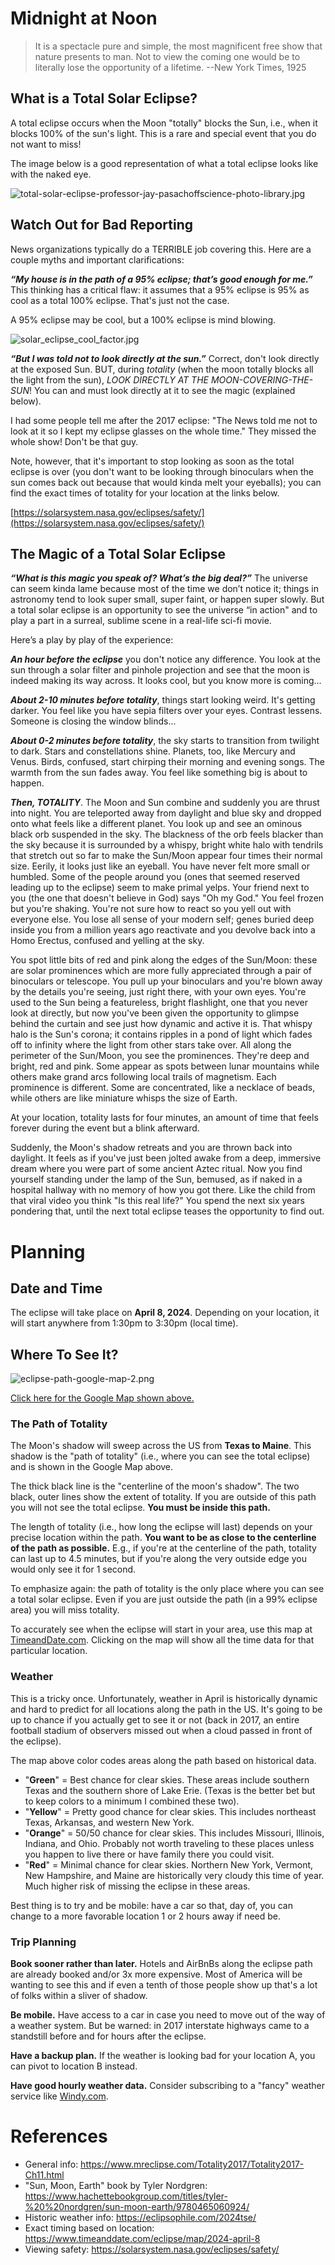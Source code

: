 
# Midnight at Noon
> It is a spectacle pure and simple, the most magnificent free show that nature presents to man. Not to view the coming one would be to literally lose the opportunity of a lifetime. --New York Times, 1925
## What is a Total Solar Eclipse?
A total eclipse occurs when the Moon "totally" blocks the Sun, i.e., when it blocks 100% of the sun's light. This is a rare and special event that you do not want to miss!

The image below is a good representation of what a total eclipse looks like with the naked eye.

![total-solar-eclipse-professor-jay-pasachoffscience-photo-library.jpg](https://wiki.lunar.tokyo/eclipse/total-solar-eclipse-professor-jay-pasachoffscience-photo-library.jpg)

## Watch Out for Bad Reporting

News organizations typically do a TERRIBLE job covering this. Here are a couple myths and important clarifications:

***“My house is in the path of a 95% eclipse; that’s good enough for me.”***
This thinking has a critical flaw: it assumes that a 95% eclipse is 95% as cool as a total 100% eclipse. That's just not the case.

A 95% eclipse may be cool, but a 100% eclipse is mind blowing.

![solar_eclipse_cool_factor.jpg](https://wiki.lunar.tokyo/eclipse/solar_eclipse_cool_factor.jpg)

***“But I was told not to look directly at the sun.”***
Correct, don't look directly at the exposed Sun. BUT, during *totality* (when the moon totally blocks all the light from the sun), *LOOK DIRECTLY AT THE MOON-COVERING-THE-SUN*! You can and must look directly at it to see the magic (explained below).

I had some people tell me after the 2017 eclipse: "The News told me not to look at it so I kept my eclipse glasses on the whole time." They missed the whole show! Don't be that guy.

Note, however, that it's important to stop looking as soon as the total eclipse is over (you don't want to be looking through binoculars when the sun comes back out because that would kinda melt your eyeballs); you can find the exact times of totality for your location at the links below.

[https://solarsystem.nasa.gov/eclipses/safety/](https://solarsystem.nasa.gov/eclipses/safety/)


## The Magic of a Total Solar Eclipse
***“What is this magic you speak of? What’s the big deal?”***
The universe can seem kinda lame because most of the time we don’t notice it; things in astronomy tend to look super small, super faint, or happen super slowly.  But a total solar eclipse is an opportunity to see the universe “in action" and to play a part in a surreal, sublime scene in a real-life sci-fi movie.

Here’s a play by play of the experience:

***An hour before the eclipse*** you don't notice any difference. You look at the sun through a solar filter and pinhole projection and see that the moon is indeed making its way across. It looks cool, but you know more is coming...

***About 2-10 minutes before totality***, things start looking weird. It's getting darker. You feel like you have sepia filters over your eyes. Contrast lessens. Someone is closing the window blinds...

***About 0-2 minutes before totality***, the sky starts to transition from twilight to dark. Stars and constellations shine. Planets, too, like Mercury and Venus. Birds, confused, start chirping their morning and evening songs. The warmth from the sun fades away. You feel like something big is about to happen.

***Then, TOTALITY***. The Moon and Sun combine and suddenly you are thrust into night. You are teleported away from daylight and blue sky and dropped onto what feels like a different planet. You look up and see an ominous black orb suspended in the sky. The blackness of the orb feels blacker than the sky because it is surrounded by a whispy, bright white halo with tendrils that stretch out so far to make the Sun/Moon appear four times their normal size. Eerily, it looks just like an eyeball. You have never felt more small or humbled. Some of the people around you (ones that seemed reserved leading up to the eclipse) seem to make primal yelps. Your friend next to you (the one that doesn't believe in God) says "Oh my God." You feel frozen but you're shaking. You're not sure how to react so you yell out with everyone else. You lose all sense of your modern self; genes buried deep inside you from a million years ago reactivate and you devolve back into a Homo Erectus, confused and yelling at the sky.

You spot little bits of red and pink along the edges of the Sun/Moon: these are solar prominences which are more fully appreciated through a pair of binoculars or telescope. You pull up your binoculars and you're blown away by the details you're seeing, just right there, with your own eyes. You're used to the Sun being a featureless, bright flashlight, one that you never look at directly, but now you've been given the opportunity to glimpse behind the curtain and see just how dynamic and active it is. That whispy halo is the Sun's corona; it contains ripples in a pond of light which fades off to infinity where the light from other stars take over. All along the perimeter of the Sun/Moon, you see the prominences. They're deep and bright, red and pink. Some appear as spots between lunar mountains while others make grand arcs following local trails of magnetism. Each prominence is different. Some are concentrated, like a necklace of beads, while others are like miniature whisps the size of Earth.

At your location, totality lasts for four minutes, an amount of time that feels forever during the event but a blink afterward.

Suddenly, the Moon's shadow retreats and you are thrown back into daylight. It feels as if you've just been jolted awake from a deep, immersive dream where you were part of some ancient Aztec ritual. Now you find yourself standing under the lamp of the Sun, bemused, as if naked in a hospital hallway with no memory of how you got there. Like the child from that viral video you think "Is this real life?" You spend the next six years pondering that, until the next total eclipse teases the opportunity to find out.

# Planning
## Date and Time
The eclipse will take place on **April 8, 2024**. Depending on your location, it will start anywhere from 1:30pm to 3:30pm (local time).

## Where To See It?

![eclipse-path-google-map-2.png](https://wiki.lunar.tokyo/eclipse/eclipse-path-google-map-2.png)

[Click here for the Google Map shown above.](https://www.google.com/maps/d/u/0/edit?mid=1CrZe36J2R3DhytDIHm_NAVMw6dC-qf8&usp=sharing)

### The Path of Totality
The Moon's shadow will sweep across the US from **Texas to Maine**. This shadow is the "path of totality" (i.e., where you can see the total eclipse) and is shown in the Google Map above.

The thick black line is the "centerline of the moon's shadow". The two black, outer lines show the extent of totality. If you are outside of this path you will not see the total eclipse. **You must be inside this path.**

The length of totality (i.e., how long the eclipse will last) depends on your precise location within the path. **You want to be as close to the centerline of the path as possible.** E.g., if you're at the centerline of the path, totality can last up to 4.5 minutes, but if you're along the very outside edge you would only see it for 1 second.

To emphasize again: the path of totality is the only place where you can see a total solar eclipse. Even if you are just outside the path (in a 99% eclipse area) you will miss totality.

To accurately see when the eclipse will start in your area, use this map at [TimeandDate.com](https://www.timeanddate.com/eclipse/map/2024-april-8). Clicking on the map will show all the time data for that particular location.

### Weather
This is a tricky once. Unfortunately, weather in April is historically dynamic and hard to predict for all locations along the path in the US. It's going to be up to chance if you actually get to see it or not (back in 2017, an entire football stadium of observers missed out when a cloud passed in front of the eclipse).

The map above color codes areas along the path based on historical data.
- "**Green**" = Best chance for clear skies. These areas include southern Texas and the southern shore of Lake Erie. (Texas is the better bet but to keep colors to a minimum I combined these two).
- "**Yellow**" = Pretty good chance for clear skies. This includes northeast Texas, Arkansas, and western New York.
- "**Orange**" = 50/50 chance for clear skies. This includes Missouri, Illinois, Indiana, and Ohio. Probably not worth traveling to these places unless you happen to live there or have family there you could visit.
- "**Red**" = Minimal chance for clear skies. Northern New York, Vermont, New Hampshire, and Maine are historically very cloudy this time of year. Much higher risk of missing the eclipse in these areas.

Best thing is to try and be mobile: have a car so that, day of, you can change to a more favorable location 1 or 2 hours away if need be.

### Trip Planning
**Book sooner rather than later.** Hotels and AirBnBs along the eclipse path are already booked and/or 3x more expensive. Most of America will be wanting to see this and if even a tenth of those people show up that's a lot of folks within a sliver of shadow.

**Be mobile.** Have access to a car in case you need to move out of the way of a weather system. But be warned: in 2017 interstate highways came to a standstill before and for hours after the eclipse.

**Have a backup plan.** If the weather is looking bad for your location A, you can pivot to location B instead.

**Have good hourly weather data.** Consider subscribing to a "fancy" weather service like [Windy.com](www.windy.com).


# References
- General info: https://www.mreclipse.com/Totality2017/Totality2017-Ch11.html
- "Sun, Moon, Earth" book by Tyler Nordgren: https://www.hachettebookgroup.com/titles/tyler-%20%20nordgren/sun-moon-earth/9780465060924/
- Historic weather info: https://eclipsophile.com/2024tse/
- Exact timing based on location: https://www.timeanddate.com/eclipse/map/2024-april-8
- Viewing safety: https://solarsystem.nasa.gov/eclipses/safety/

